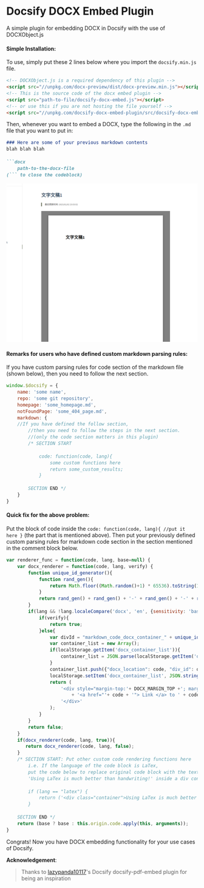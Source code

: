 # Docsify DOCX Embed Plugin
A simple plugin for embedding DOCX in Docsify with the use of DOCXObject.js

#### Simple Installation:

To use, simply put these 2 lines below where you import the `docsify.min.js` file.

```html
<!-- DOCXObject.js is a required dependency of this plugin -->
<script src="//unpkg.com/docx-preview/dist/docx-preview.min.js"></script> 
<!-- This is the source code of the docx embed plugin -->
<script src="path-to-file/docsify-docx-embed.js"></script>
<!-- or use this if you are not hosting the file yourself -->
<script src="//unpkg.com/docsify-docx-embed-plugin/src/docsify-docx-embed.js"></script>
```



Then, whenever you want to embed a DOCX, type the following in the `.md` file that you want to put in:

```markdown
### Here are some of your previous markdown contents
blah blah blah

```docx
	path-to-the-docx-file
(``` to close the codeblock)
```



![docsify docx embed plugin demo](resources/docsify-docx-embed-plugin-demo.png)



#### Remarks for users who have defined custom markdown parsing rules:

If you have custom parsing rules for code section of the markdown file (shown below), then you need to follow the next section.

```javascript
window.$docsify = {
    name: 'some name',
    repo: 'some git repository',
    homepage: 'some_homepage.md',
    notFoundPage: 'some_404_page.md',
    markdown: {
 	//If you have defined the follow section, 
        //then you need to follow the steps in the next section.
        //(only the code section matters in this plugin)
        /* SECTION START
        	
            code: function(code, lang){
            	some custom functions here
            	return some_custom_results;
            }
        	
        SECTION END */
    }
}
```



#### Quick fix for the above problem:

Put the block of code inside the `code: function(code, lang){ //put it here }` (the part that is mentioned above). Then put your previously defined custom parsing rules for markdown code section in the section mentioned in the comment block below.

```javascript
var renderer_func = function(code, lang, base=null) { 
	var docx_renderer = function(code, lang, verify) {
		function unique_id_generator(){
			function rand_gen(){
				return Math.floor((Math.random()+1) * 65536).toString(16).substring(1);
			}
			return rand_gen() + rand_gen() + '-' + rand_gen() + '-' + rand_gen() + '-' + rand_gen() + '-' + rand_gen() + rand_gen() + rand_gen();
		}
		if(lang && !lang.localeCompare('docx', 'en', {sensitivity: 'base'})){
			if(verify){
				return true;
			}else{
				var divId = "markdown_code_docx_container_" + unique_id_generator().toString();
				var container_list = new Array();
				if(localStorage.getItem('docx_container_list')){
					container_list = JSON.parse(localStorage.getItem('docx_container_list'));	
				}
				container_list.push({"docx_location": code, "div_id": divId});
				localStorage.setItem('docx_container_list', JSON.stringify(container_list));
				return (
					'<div style="margin-top:'+ DOCX_MARGIN_TOP +'; margin-bottom:'+ DOCX_MARGIN_BOTTOM +';" id="'+ divId +'">'
						+ '<a href="'+ code + '"> Link </a> to ' + code +
					'</div>'
				);
			} 
		}
		return false;
	}
	if(docx_renderer(code, lang, true)){
	   return docx_renderer(code, lang, false);
	}
	/* SECTION START: Put other custom code rendering functions here
		i.e. If the language of the code block is LaTex, 
		put the code below to replace original code block with the text: 
		'Using LaTex is much better than handwriting!' inside a div container.

		if (lang == "latex") {
			return ('<div class="container">Using LaTex is much better than handwriting!</div>');
		}

	SECTION END */
	return (base ? base : this.origin.code.apply(this, arguments));
}
```



Congrats! Now you have DOCX embedding functionality for your use cases of Docsify.



__Acknowledgement__:

> Thanks to [lazypanda10117](https://github.com/lazypanda10117/docsify-pdf-embed/)'s Docsify docsify-pdf-embed plugin for being an inspiration
